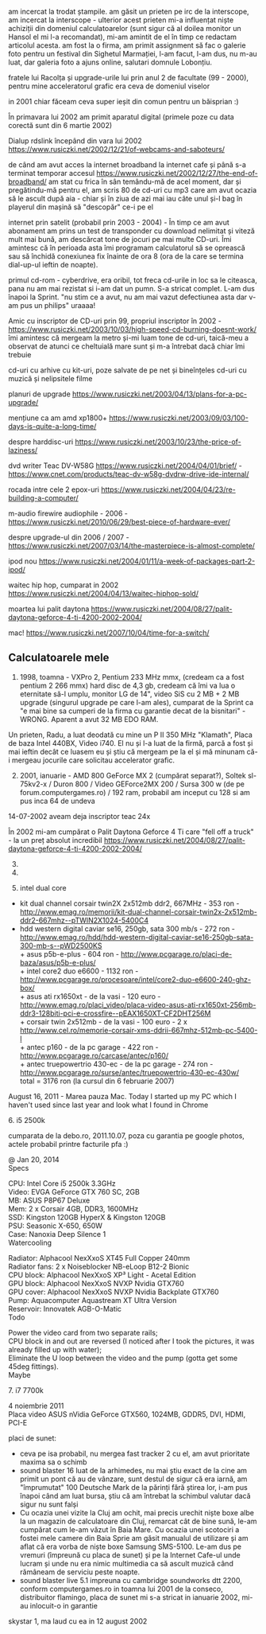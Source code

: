 am incercat la trodat ștampile. am găsit un prieten pe irc de la interscope, am incercat la interscope - ulterior acest prieten mi-a influențat niște achiziții din domeniul calculatoarelor (sunt sigur că al doilea monitor un Hansol el mi l-a recomandat), mi-am amintit de el în timp ce redactam articolul acesta. am fost la o firma, am primit assignment să fac o galerie foto pentru un festival din Sighetul Marmației, l-am facut, l-am dus, nu m-au luat, dar galeria foto a ajuns online, salutari domnule Lobonțiu.

fratele lui Racolța și upgrade-urile lui prin anul 2 de facultate (99 - 2000), pentru mine acceleratorul grafic era ceva de domeniul viselor

in 2001 chiar făceam ceva super ieșit din comun pentru un băisprian :)

În primavara lui 2002 am primit aparatul digital (primele poze cu data corectă sunt din 6 martie 2002)

Dialup rdslink începând din vara lui 2002 https://www.rusiczki.net/2002/12/21/of-webcams-and-saboteurs/

de când am avut acces la internet broadband la internet cafe și până s-a terminat temporar accesul https://www.rusiczki.net/2002/12/27/the-end-of-broadband/ am stat cu frica în sân temându-mă de acel moment, dar și pregătindu-mă pentru el, am scris 80 de cd-uri cu mp3 care am avut ocazia să le ascult după aia - chiar și în ziua de azi mai iau câte unul și-l bag în playerul din mașină să "descopăr" ce-i pe el

internet prin satelit (probabil prin 2003 - 2004) - În timp ce am avut abonament am prins un test de transponder cu download nelimitat și viteză mult mai bună, am descărcat tone de jocuri pe mai multe CD-uri. Îmi amintesc că în perioada asta îmi programam calculatorul să se oprească sau să închidă conexiunea fix înainte de ora 8 (ora de la care se termina dial-up-ul ieftin de noapte).

primul cd-rom - cyberdrive, era oribil, tot freca cd-urile in loc sa le citeasca, pana nu am mai rezistat si i-am dat un pumn. S-a stricat complet. L-am dus înapoi la Sprint. "nu stim ce a avut, nu am mai vazut defectiunea asta dar v-am pus un philips" uraaaa!

Amic cu inscriptor de CD-uri prin 99, propriul inscriptor în 2002 - https://www.rusiczki.net/2003/10/03/high-speed-cd-burning-doesnt-work/ îmi amintesc că mergeam la metro și-mi luam tone de cd-uri, taică-meu a observat de atunci ce cheltuială mare sunt și m-a întrebat dacă chiar îmi trebuie

cd-uri cu arhive cu kit-uri, poze salvate de pe net și bineînțeles cd-uri cu muzică și nelipsitele filme

planuri de upgrade https://www.rusiczki.net/2003/04/13/plans-for-a-pc-upgrade/

mențiune ca am amd xp1800+ https://www.rusiczki.net/2003/09/03/100-days-is-quite-a-long-time/

despre harddisc-uri https://www.rusiczki.net/2003/10/23/the-price-of-laziness/</li>

dvd writer Teac DV-W58G https://www.rusiczki.net/2004/04/01/brief/ - https://www.cnet.com/products/teac-dv-w58g-dvdrw-drive-ide-internal/

rocada intre cele 2 epox-uri https://www.rusiczki.net/2004/04/23/re-building-a-computer/

m-audio firewire audiophile - 2006 - https://www.rusiczki.net/2010/06/29/best-piece-of-hardware-ever/

despre upgrade-ul din 2006 / 2007 - https://www.rusiczki.net/2007/03/14/the-masterpiece-is-almost-complete/

ipod nou https://www.rusiczki.net/2004/01/11/a-week-of-packages-part-2-ipod/

waitec hip hop, cumparat in 2002 https://www.rusiczki.net/2004/04/13/waitec-hiphop-sold/

moartea lui palit daytona https://www.rusiczki.net/2004/08/27/palit-daytona-geforce-4-ti-4200-2002-2004/

mac! https://www.rusiczki.net/2007/10/04/time-for-a-switch/

## Calculatoarele mele

1. 1998, toamna - VXPro 2, Pentium 233 MHz mmx, (credeam ca a fost pentium 2 266 mmx) hard disc de 4,3 gb, credeam că îmi va lua o eternitate să-l umplu, monitor LG de 14", video SiS cu 2 MB + 2 MB upgrade (singurul upgrade pe care l-am ales), cumparat de la Sprint ca "e mai bine sa cumperi de la firma cu garantie decat de la bisnitari" - WRONG. Aparent a avut 32 MB EDO RAM.

Un prieten, Radu, a luat deodată cu mine un P II 350 MHz "Klamath", Placa de baza Intel 440BX, Video i740. El nu și l-a luat de la firmă, parcă a fost și mai ieftin decât ce luasem eu și știu că mergeam pe la el și mă minunam că-i mergeau jocurile care solicitau accelerator grafic.

2. 2001, ianuarie - AMD 800 GeForce MX 2 (cumpărat separat?), Soltek sl-75kv2-x / Duron 800 / Video GEForce2MX 200 / Sursa 300 w (de pe forum.computergames.ro) / 192 ram, probabil am inceput cu 128 si am pus inca 64 de undeva

14-07-2002 aveam deja inscriptor teac 24x

În 2002 mi-am cumpărat o Palit Daytona Geforce 4 Ti care "fell off a truck" - la un preț absolut incredibil https://www.rusiczki.net/2004/08/27/palit-daytona-geforce-4-ti-4200-2002-2004/

3.

4.

5. intel dual core

+ kit dual channel corsair twin2X 2x512mb ddr2, 667MHz - 353 ron - http://www.emag.ro/memorii/kit-dual-channel-corsair-twin2x-2x512mb-ddr2-667mhz--pTWIN2X1024-5400C4
+ hdd western digital caviar se16, 250gb, sata 300 mb/s - 272 ron - http://www.emag.ro/hdd/hdd-western-digital-caviar-se16-250gb-sata-300-mb-s--pWD2500KS<br>+ asus p5b-e-plus - 604 ron - http://www.pcgarage.ro/placi-de-baza/asus/p5b-e-plus/<br>+ intel core2 duo e6600 - 1132 ron - http://www.pcgarage.ro/procesoare/intel/core2-duo-e6600-240-ghz-box/<br>+ asus ati rx1650xt - de la vasi - 120 euro - http://www.emag.ro/placi_video/placa-video-asus-ati-rx1650xt-256mb-ddr3-128biti-pci-e-crossfire--pEAX1650XT-CF2DHT256M<br>+ corsair twin 2x512mb - de la vasi - 100 euro - 2 x http://www.cel.ro/memorie-corsair-xms-ddrii-667mhz-512mb-pc-5400-l<br>+ antec p160 - de la pc garage - 422 ron - http://www.pcgarage.ro/carcase/antec/p160/<br>+ antec truepowertrio 430-ec - de la pc garage - 274 ron - http://www.pcgarage.ro/surse/antec/truepowertrio-430-ec-430w/<br>total = 3176 ron (la cursul din 6 februarie 2007)</p>

August 16, 2011 - Marea pauza Mac. Today I started up my PC which I haven't used since last year and look what I found in Chrome

<p>6. i5 2500k</p>
<p>cumparata de la debo.ro, 2011.10.07, poza cu garantia pe google photos, actele probabil printre facturile pfa :)</p>
<p>@ Jan 20, 2014<br>Specs</p>
<p>CPU: Intel Core i5 2500k 3.3GHz<br>Video: EVGA GeForce GTX 760 SC, 2GB<br>MB: ASUS P8P67 Deluxe<br>Mem: 2 x Corsair 4GB, DDR3, 1600MHz<br>SSD: Kingston 120GB HyperX &amp; Kingston 120GB<br>PSU: Seasonic X-650, 650W<br>Case: Nanoxia Deep Silence 1<br>Watercooling</p>
<p>Radiator: Alphacool NexXxoS XT45 Full Copper 240mm<br>Radiator fans: 2 x Noiseblocker NB-eLoop B12-2 Bionic<br>CPU block: Alphacool NexXxoS XP³ Light - Acetal Edition<br>GPU block: Alphacool NexXxoS NVXP Nvidia GTX760<br>GPU cover: Alphacool NexXxoS NVXP Nvidia Backplate GTX760<br>Pump: Aquacomputer Aquastream XT Ultra Version<br>Reservoir: Innovatek AGB-O-Matic<br>Todo</p>
<p>Power the video card from two separate rails;<br>CPU block in and out are reversed (I noticed after I took the pictures, it was already filled up with water);<br>Eliminate the U loop between the video and the pump (gotta get some 45deg fittings).<br>Maybe</p>
<p>7. i7 7700k</p>
<p>4 noiembrie 2011<br>Placa video ASUS nVidia GeForce GTX560, 1024MB, GDDR5, DVI, HDMI, PCI-E</p>
<p>placi de sunet:</p>
<ul>
<li>ceva pe isa probabil, nu mergea fast tracker 2 cu el, am avut prioritate maxima sa o schimb</li>
<li>sound blaster 16 luat de la arhimedes, nu mai știu exact de la cine am primit un pont că au de vânzare, sunt destul de sigur că era iarnă, am "împrumutat" 100 Deutsche Mark de la părinți fără știrea lor, i-am pus înapoi când am luat bursa, știu că am întrebat la schimbul valutar dacă sigur nu sunt falși</li>
<li>Cu ocazia unei vizite la Cluj am ochit, mai precis urechit niște boxe albe la un magazin de calculatoare din Cluj, remarcat cât de bine sună, le-am cumpărat cum le-am văzut în Baia Mare. Cu ocazia unei scotociri a fostei mele camere din Baia Sprie am găsit manualul de utilizare și am aflat că era vorba de niște boxe Samsung SMS-5100. Le-am dus pe vremuri (împreună cu placa de sunet) și pe la Internet Cafe-ul unde lucram și unde nu era nimic multimedia ca să ascult muzică când rămâneam de serviciu peste noapte.</li>
<li>sound blaster live 5.1 impreuna cu cambridge soundworks dtt 2200, conform computergames.ro in toamna lui 2001 de la conseco, distribuitor flamingo, placa de sunet mi s-a stricat in ianuarie 2002, mi-au inlocuit-o in garantie</li>
</ul>
<p>skystar 1, ma laud cu ea in 12 august 2002</p>
